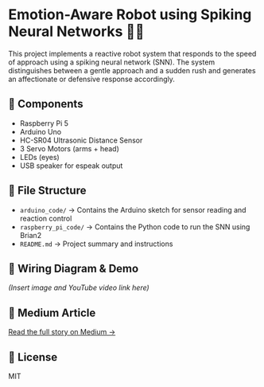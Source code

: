 # Emotion-Aware Robot using Spiking Neural Networks 🧠🤖

This project implements a reactive robot system that responds to the speed of approach using a spiking neural network (SNN). The system distinguishes between a gentle approach and a sudden rush and generates an affectionate or defensive response accordingly.

## 🔧 Components

- Raspberry Pi 5
- Arduino Uno
- HC-SR04 Ultrasonic Distance Sensor
- 3 Servo Motors (arms + head)
- LEDs (eyes)
- USB speaker for espeak output

## 📂 File Structure

- `arduino_code/` → Contains the Arduino sketch for sensor reading and reaction control
- `raspberry_pi_code/` → Contains the Python code to run the SNN using Brian2
- `README.md` → Project summary and instructions

## 📸 Wiring Diagram & Demo
*(Insert image and YouTube video link here)*

## 💬 Medium Article  
[Read the full story on Medium →](https://medium.com/@kullaniciadresi/buraya-link)

## 📜 License  
MIT
